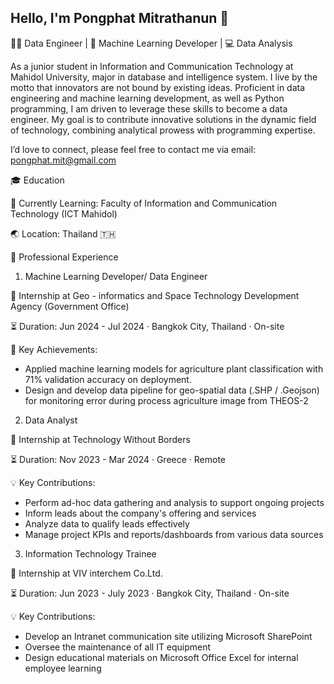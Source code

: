 ## Hello, I'm Pongphat Mitrathanun 👋
🧑‍💻 Data Engineer | 🚀 Machine Learning Developer | 💻 Data Analysis

As a junior student in Information and Communication Technology at Mahidol University, major in database and intelligence system. I live by the motto that innovators are not bound by existing ideas. Proficient in data engineering and machine learning development, as well as Python programming, I am driven to leverage these skills to become a data engineer. My goal is to contribute innovative solutions in the dynamic field of technology, combining analytical prowess with programming expertise. 

I’d love to connect, please feel free to contact me via email: pongphat.mit@gmail.com


🎓 Education

🌱 Currently Learning: Faculty of Information and Communication Technology (ICT Mahidol)

🌏 Location: Thailand 🇹🇭


💼 Professional Experience

1. Machine Learning Developer/ Data Engineer
   
🏢 Internship at Geo - informatics and Space Technology Development Agency (Government Office)

⏳ Duration: Jun 2024 - Jul 2024 · Bangkok City, Thailand · On-site

🌟 Key Achievements:
- Applied machine learning models for agriculture plant classification with 71% validation accuracy on deployment.
- Design and develop data pipeline for geo-spatial data (.SHP / .Geojson) for monitoring error during process agriculture image from THEOS-2


2. Data Analyst
   
🏢 Internship at Technology Without Borders

⏳ Duration: Nov 2023 - Mar 2024 · Greece · Remote

💡 Key Contributions:
 -  Perform ad-hoc data gathering and analysis to support ongoing projects
 - Inform leads about the company's offering and services
 - Analyze data to qualify leads effectively
 - Manage project KPIs and reports/dashboards from various data sources


3. Information Technology Trainee
   
🏢 Internship at VIV interchem Co.Ltd.

⏳ Duration: Jun 2023 - July 2023 · Bangkok City, Thailand · On-site

💡 Key Contributions:
- Develop an Intranet communication site utilizing Microsoft SharePoint
- Oversee the maintenance of all IT equipment
- Design educational materials on Microsoft Office Excel for internal employee learning
